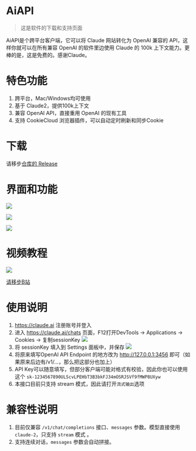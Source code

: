 # AiAPI

> 这是软件的下载和支持页面

AiAPI是个跨平台客户端，它可以将 Claude 网站转化为 OpenAI 兼容的 API，这样你就可以在所有兼容 OpenAI 的软件里边使用 Claude 的 100k 上下文能力。更棒的是，这是免费的。感谢Claude。

# 特色功能

1. 跨平台，Mac/Windows均可使用
1. 基于 Claude2，提供100k上下文
1. 兼容 OpenAI API，直接重用 OpenAI 的现有工具
1. 支持 CookieCloud 浏览器插件，可以自动定时刷新和同步Cookie

# 下载

请移步[仓库的 Release](https://github.com/easychen/aiapi/releases) 

# 界面和功能

![](images/20230810113755.png)

![](images/20230810113811.png)

![](images/20230810113831.png)

# 视频教程

![](images/20230812032136.png)

[请移步B站](https://www.bilibili.com/video/BV1Ku4y1q75F?t=946.6)

# 使用说明

1. <https://claude.ai> 注册账号并登入
1. 进入 <https://claude.ai/chats> 页面，F12打开DevTools → Applications → Cookies → 复制sessionKey
![](images/20230811122810.png)
1. 将 sessionKey 填入到 Settings 面板中，并保存
![](images/20230811123049.png)
1. 将原来填写OpenAI API Endpoint 的地方改为 http://127.0.0.1:3456 即可（如果原来后边有/v1/...，那么把这部分也加上）
1. API Key可以随意填写，但部分客户端可能对格式有校验，因此你也可以使用这个 `sk-1234567890ULScvLPEHbT3B3bkFJ34mOSRJSVf9fMWP8UXyw`
1. 本接口目前只支持 stream 模式，因此请打开`流式输出`选项

# 兼容性说明

1. 目前仅兼容 `/v1/chat/completions` 接口、`messages` 参数。模型直接使用 `claude-2`，只支持 `stream` 模式 。
1. 支持连续对话，`messages` 参数会自动拼接。